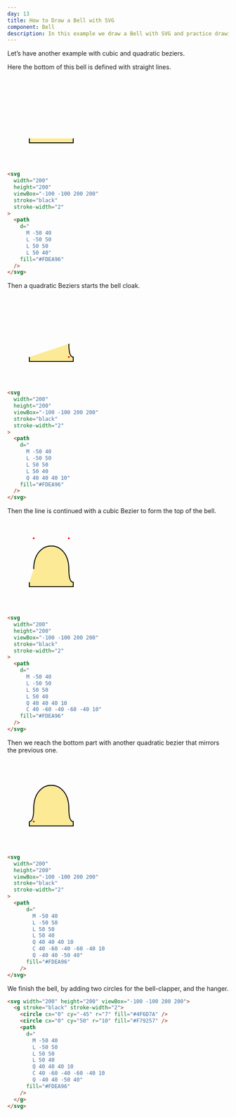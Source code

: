 ```yaml
---
day: 13
title: How to Draw a Bell with SVG
component: Bell
description: In this example we draw a Bell with SVG and practice drawing complex paths that combine quadratic and cubic bézier curves.
---
```


Let’s have another example with cubic and quadratic beziers.

Here the bottom of this bell is defined with straight lines.

<div class="grid-200">

<svg width="200" height="200" viewBox="-100 -100 200 200" stroke="black" stroke-width="2">
  <path
      d="
        M -50 40
        L -50 50
        L 50 50
        L 50 40"
      fill="#FDEA96"
    />
</svg>

<!-- prettier-ignore -->
```html
<svg 
  width="200"
  height="200"
  viewBox="-100 -100 200 200"
  stroke="black"
  stroke-width="2"
>
  <path
    d="
      M -50 40
      L -50 50
      L 50 50
      L 50 40"
    fill="#FDEA96"
  />
</svg>
```

</div>

Then a quadratic Beziers starts the bell cloak.

<div class="grid-200">

<svg width="200" height="200" viewBox="-100 -100 200 200" stroke="black" stroke-width="2">
  <path
    d="
      M -50 40
      L -50 50
      L 50 50
      L 50 40
      Q 40 40 40 10"
    fill="#FDEA96"
  />
  <circle 
    cx="40"
    cy="40"
    r="2" 
    stroke="none"
    fill="red"
  />
</svg>

<!-- prettier-ignore -->
```html
<svg 
  width="200"
  height="200"
  viewBox="-100 -100 200 200"
  stroke="black"
  stroke-width="2"
>
  <path
    d="
      M -50 40
      L -50 50
      L 50 50
      L 50 40
      Q 40 40 40 10"
    fill="#FDEA96"
  />
</svg>
```

</div>

Then the line is continued with a cubic Bezier to form the top of the bell.

<div class="grid-200">

<svg width="200" height="200" viewBox="-100 -100 200 200" stroke="black" stroke-width="2">
  <path
    d="
      M -50 40
      L -50 50
      L 50 50
      L 50 40
      Q 40 40 40 10
      C 40 -60 -40 -60 -40 10"
    fill="#FDEA96"
  />
  <circle 
    cx="-40"
    cy="-60"
    r="2" 
    stroke="none"
    fill="red"
  />
  <circle 
    cx="40"
    cy="-60"
    r="2" 
    stroke="none"
    fill="red"
  />
</svg>

<!-- prettier-ignore -->
```html
<svg 
  width="200"
  height="200"
  viewBox="-100 -100 200 200"
  stroke="black"
  stroke-width="2"
>
  <path
    d="
      M -50 40
      L -50 50
      L 50 50
      L 50 40
      Q 40 40 40 10
      C 40 -60 -40 -60 -40 10"
    fill="#FDEA96"
  />
</svg>
```

</div>

Then we reach the bottom part with another quadratic bezier that mirrors the previous one.

<div class="grid-200">

<svg width="200" height="200" viewBox="-100 -100 200 200" stroke="black" stroke-width="2">
  <path
    d="
      M -50 40
      L -50 50
      L 50 50
      L 50 40
      Q 40 40 40 10
      C 40 -60 -40 -60 -40 10
      Q -40 40 -50 40"
    fill="#FDEA96"
  />
  <circle 
    cx="-40"
    cy="40"
    r="2" 
    stroke="none"
    fill="red"
  />
</svg>

<!-- prettier-ignore -->
```html
<svg 
  width="200"
  height="200"
  viewBox="-100 -100 200 200"
  stroke="black"
  stroke-width="2"
>
  <path
      d="
        M -50 40
        L -50 50
        L 50 50
        L 50 40
        Q 40 40 40 10
        C 40 -60 -40 -60 -40 10
        Q -40 40 -50 40"
      fill="#FDEA96"
    />
</svg>
```

</div>

We finish the bell, by adding two circles for the bell-clapper, and the hanger.

<div class="code-flex">

```html
<svg width="200" height="200" viewBox="-100 -100 200 200">
  <g stroke="black" stroke-width="2">
    <circle cx="0" cy="-45" r="7" fill="#4F6D7A" />
    <circle cx="0" cy="50" r="10" fill="#F79257" />
    <path
      d="
        M -50 40
        L -50 50
        L 50 50
        L 50 40
        Q 40 40 40 10
        C 40 -60 -40 -60 -40 10
        Q -40 40 -50 40"
      fill="#FDEA96"
    />
  </g>
</svg>
```

</div>
